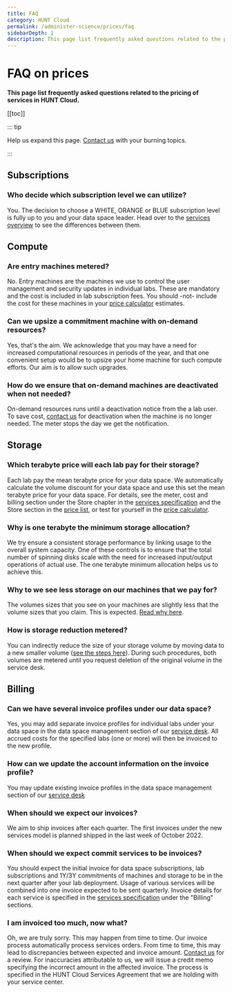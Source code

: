 ```yaml
---
title: FAQ
category: HUNT Cloud
permalink: /administer-science/prices/faq
sidebarDepth: 1
description: This page list frequently asked questions related to the pricing of services in HUNT Cloud.
---
```


# FAQ on prices

**This page list frequently asked questions related to the pricing of services in HUNT Cloud.**

[[toc]]

::: tip 

Help us expand this page. [Contact us](/contact) with your burning topics.

:::




## Subscriptions

### Who decide which subscription level we can utilize? 

You. The decision to choose a WHITE, ORANGE or BLUE subscription level is fully up to you and your data space leader. Head over to the [services overview](/administer-science/services/overview/#data-space-subscription) to see the differences between them. 



## Compute

### Are entry machines metered? 

No. Entry machines are the machines we use to control the user management and security updates in individual labs. These are mandatory and the cost is included in lab subscription fees. You should -not- include the cost for these machines in your [price calculator](/administer-science/prices/calculator/) estimates.

### Can we upsize a commitment machine with on-demand resources? 

Yes, that's the aim. We acknowledge that you may have a need for increased computational resources in periods of the year, and that one convenient setup would be to upsize your home machine for such compute efforts. Our aim is to allow such upgrades. 

### How do we ensure that on-demand machines are deactivated when not needed? 

On-demand resources runs until a deactivation notice from the a lab user. To save cost, [contact us](/contact) for deactivation when the machine is no longer needed. The meter stops the day we get the notification.




## Storage

### Which terabyte price will each lab pay for their storage? 

Each lab pay the mean terabyte price for your data space. We automatically calculate the volume discount for your data space and use this set the mean terabyte price for your data space. For details, see the meter, cost and billing section under the Store chapter in the [services specification](/administer-science/services/specifications/) and the Store section in the [price list](/administer-science/prices/pricelist/), or test for yourself in the [price calculator](/administer-science/prices/calculator/). 

### Why is one terabyte the minimum storage allocation? 

We try ensure a consistent storage performance by linking usage to the overall system capacity. One of these controls is to ensure that the total number of spinning disks scale with the need for increased input/output operations of actual use. The one terabyte minimum allocation helps us to achieve this.

### Why to we see less storage on our machines that we pay for? 

The volumes sizes that you see on your machines are slightly less that the volume sizes that you claim. This is expected. [Read why here](/administer-science/data/faq/#why-is-volume-sizes-less-than-claimed).

### How is storage reduction metered? 

You can indirectly reduce the size of your storage volume by moving data to a new smaller volume ([see the steps here](/administer-science/data/faq/#can-we-reduce-the-size-of-existing-volumes)). During such procedures, both volumes are metered until you request deletion of the original volume in the service desk.


## Billing 

### Can we have several invoice profiles under our data space? 

Yes, you may add separate invoice profiles for individual labs under your data space in the data space management section of our [service desk](/administer-science/service-desk/data-space-orders/#new-invoice-profile). All accrued costs for the specified labs (one or more) will then be invoiced to the new profile. 

### How can we update the account information on the invoice profile? 

You may update existing invoice profiles in the data space management section of our [service desk](/administer-science/service-desk/data-space-orders/#update-existing-invoice-profile)

### When should we expect our invoices? 

We aim to ship invoices after each quarter. The first invoices under the new services model is planned shipped in the last week of October 2022.

### When should we expect commit services to be invoices? 

You should expect the initial invoice for data space subscriptions, lab subscriptions and 1Y/3Y commitments of machines and storage to be in the next quarter after your lab deployment. Usage of various services will be combined into one invoice expected to be sent quarterly. Invoice details for each service is specified in the [services specification](/administer-science/services/specifications/) under the "Billing" sections. 

### I am invoiced too much, now what? 

Oh, we are truly sorry. This may happen from time to time. Our invoice process automatically process services orders. From time to time, this may lead to discrepancies between expected and invoice amount. [Contact us](/contact) for a review. For inaccuracies attributable to us, we will issue a credit memo specifying the incorrect amount in the affected invoice. The process is specified in the HUNT Cloud Services Agreement that we are holding with your service center.


